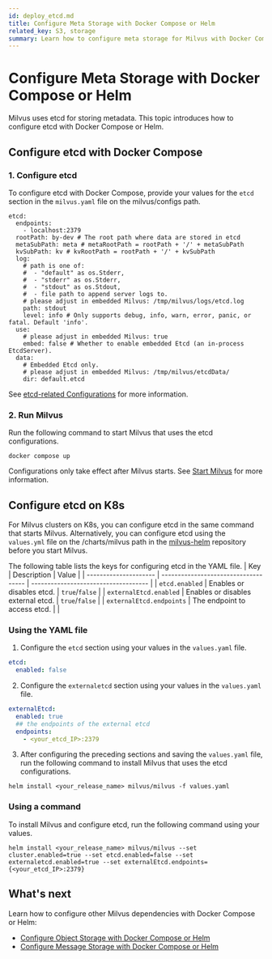 ```yaml
---
id: deploy_etcd.md
title: Configure Meta Storage with Docker Compose or Helm
related_key: S3, storage
summary: Learn how to configure meta storage for Milvus with Docker Compose/Helm.
---
```


# Configure Meta Storage with Docker Compose or Helm

Milvus uses etcd for storing metadata. This topic introduces how to configure etcd with Docker Compose or Helm.

## Configure etcd with Docker Compose

### 1. Configure etcd

To configure etcd with Docker Compose, provide your values for the `etcd` section in the `milvus.yaml` file on the milvus/configs path.

```
etcd:
  endpoints:
    - localhost:2379
  rootPath: by-dev # The root path where data are stored in etcd
  metaSubPath: meta # metaRootPath = rootPath + '/' + metaSubPath
  kvSubPath: kv # kvRootPath = rootPath + '/' + kvSubPath
  log:
    # path is one of:
    #  - "default" as os.Stderr,
    #  - "stderr" as os.Stderr,
    #  - "stdout" as os.Stdout,
    #  - file path to append server logs to.
    # please adjust in embedded Milvus: /tmp/milvus/logs/etcd.log
    path: stdout
    level: info # Only supports debug, info, warn, error, panic, or fatal. Default 'info'.
  use:
    # please adjust in embedded Milvus: true
    embed: false # Whether to enable embedded Etcd (an in-process EtcdServer).
  data:
    # Embedded Etcd only.
    # please adjust in embedded Milvus: /tmp/milvus/etcdData/
    dir: default.etcd
```

See [etcd-related Configurations](configure_etcd.md) for more information.

### 2. Run Milvus

Run the following command to start Milvus that uses the etcd configurations.

```
docker compose up
```

<div class="alert note">Configurations only take effect after Milvus starts. See <a href=https://milvus.io/docs/install_standalone-docker.md#Start-Milvus>Start Milvus</a> for more information.</div>

## Configure etcd on K8s

For Milvus clusters on K8s, you can configure etcd in the same command that starts Milvus. Alternatively, you can configure etcd using the <code>values.yml</code> file on the /charts/milvus path in the [milvus-helm](https://github.com/milvus-io/milvus-helm) repository before you start Milvus.

 The following table lists the keys for configuring etcd in the YAML file.
| Key             | Description                          | Value                                 |
| --------------------- | ------------------------------------ | ------------------------------------ |
| <code>etcd.enabled</code>           | Enables or disables etcd.          | <code>true</code>/<code>false</code> |
| <code>externalEtcd.enabled</code>   | Enables or disables external etcd. | <code>true</code>/<code>false</code> |
| <code>externalEtcd.endpoints</code> | The endpoint to access etcd.       |                                      |



### Using the YAML file

1. Configure the <code>etcd</code> section using your values in the <code>values.yaml</code> file.

```yaml
etcd:
  enabled: false
```

2. Configure the <code>externaletcd</code> section using your values in the <code>values.yaml</code> file.

```yaml
externalEtcd:
  enabled: true
  ## the endpoints of the external etcd
  endpoints:
    - <your_etcd_IP>:2379
```

3. After configuring the preceding sections and saving the <code>values.yaml</code> file, run the following command to install Milvus that uses the etcd configurations.

```shell
helm install <your_release_name> milvus/milvus -f values.yaml
```
### Using a command

To install Milvus and configure etcd, run the following command using your values.

```shell
helm install <your_release_name> milvus/milvus --set cluster.enabled=true --set etcd.enabled=false --set externaletcd.enabled=true --set externalEtcd.endpoints={<your_etcd_IP>:2379}
```

## What's next

Learn how to configure other Milvus dependencies with Docker Compose or Helm:

- [Configure Object Storage with Docker Compose or Helm](deploy_s3.md)
- [Configure Message Storage with Docker Compose or Helm](deploy_pulsar.md)
